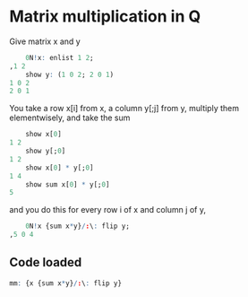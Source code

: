 # Matrix multiplication in Q

Give matrix x and y
~~~q
    0N!x: enlist 1 2;
,1 2
    show y: (1 0 2; 2 0 1)
1 0 2
2 0 1
~~~

You take a row x[i] from x, a column y[;j] from y, multiply them elementwisely, and take the sum
~~~q
    show x[0]
1 2
    show y[;0]
1 2
    show x[0] * y[;0]
1 4
    show sum x[0] * y[;0]
5
~~~
and you do this for every row i of x and column j of y,
~~~q
    0N!x {sum x*y}/:\: flip y;
,5 0 4
~~~

## Code loaded
~~~q
mm: {x {sum x*y}/:\: flip y}
~~~
